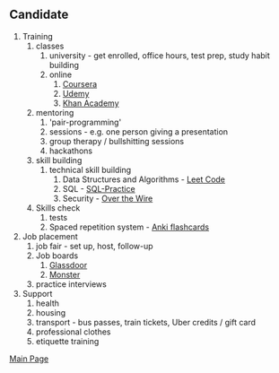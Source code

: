 ## Candidate
1. Training
    1. classes
        1. university - get enrolled, office hours, test prep, study habit building
        2. online
            1. [Coursera](https://www.coursera.org/)
            2. [Udemy](https://www.udemy.com/)
            3. [Khan Academy](https://www.khanacademy.org/)
    2. mentoring
        1. 'pair-programming'
        2. sessions - e.g. one person giving a presentation
        3. group therapy / bullshitting sessions
        4. hackathons
    3. skill building
        1. technical skill building
            1. Data Structures and Algorithms - [Leet Code](https://leetcode.com/problemset/all/)
            2. SQL - [SQL-Practice](https://www.sql-practice.com/)
            3. Security - [Over the Wire](https://overthewire.org/wargames/)
    4. Skills check
        1. tests
        2. Spaced repetition system - [Anki flashcards](https://apps.ankiweb.net/)
2. Job placement
    1. job fair - set up, host, follow-up
    2. Job boards
        1. [Glassdoor](https://www.glassdoor.com/member/home/index.htm)
        2. [Monster](https://www.monster.com/)
    3. practice interviews
3. Support
    1. health
    2. housing
    3. transport - bus passes, train tickets, Uber credits / gift card
    4. professional clothes
    5. etiquette training

[Main Page](README.md)